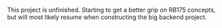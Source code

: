 This project is unfinished. Starting to get a better grip on RB175 concepts, but will most likely resume when constructing the big backend project.